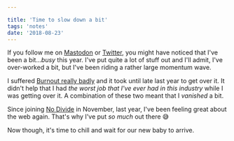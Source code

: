 ```yaml
---

title: 'Time to slow down a bit'
tags: 'notes'
date: '2018-08-23'
---
```


If you follow me on [Mastodon](https://toots.hankchizljaw.io/@hankchizljaw) or [Twitter](https://twitter.com/hankchizljaw), you might have noticed that I've been a bit..._busy_ this year. I've put quite a lot of stuff out and I'll admit, I've over-worked a bit, but I've been riding a rather large momentum wave.

I suffered [Burnout really badly](/wrote/burnout) and it took until late last year to get over it. It didn't help that I had *the worst job that I've ever had in this industry* while I was getting over it. A combination of these two meant that I _vanished_ a bit. 

Since joining [No Divide](https://nodividestudio.com) in November, last year, I've been feeling great about the web again. That's why I've put _so much_ out there 😅

Now though, it's time to chill and wait for our new baby to arrive.